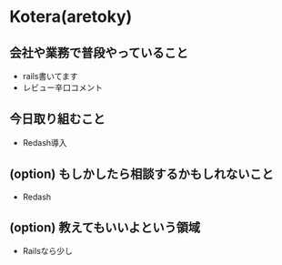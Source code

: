 
# Kotera(aretoky)

## 会社や業務で普段やっていること

- rails書いてます
- レビュー辛口コメント

## 今日取り組むこと

- Redash導入


## (option) もしかしたら相談するかもしれないこと
  
- Redash

## (option) 教えてもいいよという領域

- Railsなら少し


